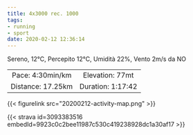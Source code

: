 ```yaml
---
title: 4x3000 rec. 1000
tags:
- running
- sport
date: 2020-02-12 12:36:14
---
```

Sereno, 12°C, Percepito 12°C, Umidità 22%, Vento 2m/s da NO

| | |
| :-: | :-: |
| Pace: 4:30min/km | Elevation: 77mt |
| Distance: 17.25km | Duration: 1:17:42 |



{{< figurelink src="20200212-activity-map.png" >}}


{{< strava id=3093383516 embedId=9923c0c2bee11987c530c419238928dc1a30af17 >}}
